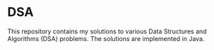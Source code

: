 # DSA

This repository contains my solutions to various Data Structures and Algorithms (DSA) problems. The solutions are implemented in Java.